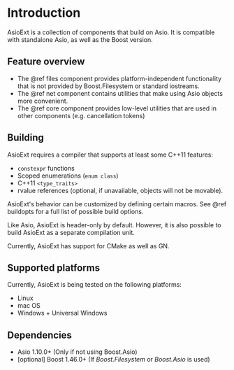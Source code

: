 # Introduction

AsioExt is a collection of components that build on Asio.
It is compatible with standalone Asio, as well as the Boost version.

## Feature overview

* The @ref files component provides platform-independent functionality
  that is not provided by Boost.Filesystem or standard iostreams.
* The @ref net component contains utilities that make using Asio objects
  more convenient.
* The @ref core component provides low-level utilities that are used in other
  components (e.g. cancellation tokens)

## Building

AsioExt requires a compiler that supports at least some C++11 features:

* `constexpr` functions
* Scoped enumerations (`enum class`)
* C++11 `<type_traits>`
* rvalue references (optional, if unavailable, objects will not be movable).

AsioExt's behavior can be customized by defining certain macros.
See @ref buildopts for a full list of possible build options.

Like Asio, AsioExt is header-only by default.
However, it is also possible to build AsioExt as a separate compilation unit.

Currently, AsioExt has support for CMake as well as GN.

## Supported platforms

Currently, AsioExt is being tested on the following platforms:

* Linux
* mac OS
* Windows + Universal Windows

## Dependencies

* Asio 1.10.0+ (Only if not using Boost.Asio)
* [optional] Boost 1.46.0+ (If _Boost.Filesystem_ or _Boost.Asio_ is used)

